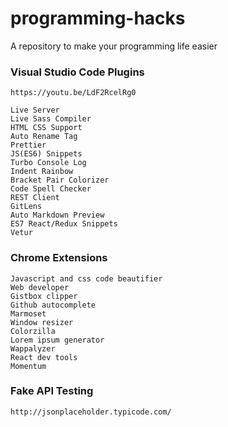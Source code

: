 # programming-hacks
A repository to make your programming life easier



### Visual Studio Code Plugins

    https://youtu.be/LdF2RcelRg0
    
    Live Server
    Live Sass Compiler
    HTML CSS Support 
    Auto Rename Tag 
    Prettier 
    JS(ES6) Snippets 
    Turbo Console Log 
    Indent Rainbow 
    Bracket Pair Colorizer 
    Code Spell Checker 
    REST Client 
    GitLens 
    Auto Markdown Preview 
    ES7 React/Redux Snippets 
    Vetur 

### Chrome Extensions

    Javascript and css code beautifier
    Web developer
    Gistbox clipper
    Github autocomplete
    Marmoset
    Window resizer
    Colorzilla
    Lorem ipsum generator
    Wappalyzer
    React dev tools
    Momentum


### Fake API Testing

    http://jsonplaceholder.typicode.com/ 
